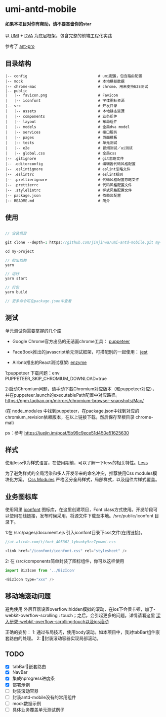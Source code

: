 # umi-antd-mobile

#### 如果本项目对你有帮助，请不要吝啬你的star

以 [UMI](https://umijs.org/zh/) + [DVA](https://dvajs.com/) 为底层框架，包含完整的前端工程化实践

参考了 [ant-pro](https://pro.ant.design/index-cn)

## 目录结构

    |-- config                                # umi配置，包含路由配置
    |-- mock                                  # 本地模拟数据
    |-- chrome-mac                            # chrome，用来支持E2E测试
    |-- public                                
    |   |-- favicon.png                       # Favicon
    |   |-- iconfont                          # 字体图标资源
    |-- src                                   # 开发目录
    |   |-- assets                            # 本地静态资源
    |   |-- components                        # 业务组件
    |   |-- layout                            # 布局组件
    |   |-- models                            # 全局dva model
    |   |-- services                          # 接口服务
    |   |-- pages                             # 页面模板
    |   |-- tests                             # 单元测试
    |   |-- e2e                               # 冒烟测试／ui测试
    |   |-- global.css                        # 全局css
    |-- .gitignore                            # git忽略文件
    |-- .editorconfig                         # 编辑器代码风格配置
    |-- .eslintignore                         # eslint忽略文件
    |-- .eslintrc                             # eslint规则
    |-- .prettierignore                       # 代码风格配置忽略文件
    |-- .prettierrc                           # 代码风格配置文件
    |-- .stylelintrc                          # 样式风格配置文件
    |-- package.json                          # 依赖及配置
    |-- README.md                             # 简介

## 使用

```javascript

// 安装项目

git clone --depth=1 https://github.com/jinjinwa/umi-antd-mobile.git my-project

cd my-project

// 检出依赖
yarn

// 运行
yarn start

// 打包
yarn build

// 更多命令可在package.json中查看
```

## 测试

单元测试你需要掌握的几个库

- Google Chrome官方出品的无洁面chrome工具： [puppeteer](https://zhaoqize.github.io/puppeteer-api-zh_CN/#/)

- FaceBook推出的javascript单元测试框架，可搭配别的一起使用： [jest](https://jestjs.io/zh-Hans/)

- Airbnb推出的React测试框架: [enzyme](https://airbnb.io/enzyme/)


1:puppeteer 下载问题：env PUPPETEER_SKIP_CHROMIUM_DOWNLOAD=true 

2:启动Chromium问题，请手动下载Chromium对应版本（和puppeteer对应），并在puppeteer.launch的executablePath配置中对应路径。
https://npm.taobao.org/mirrors/chromium-browser-snapshots/Mac/

(在 node_modules 中找到puppeteer，在package.json中找到对应的chromium_revision依赖版本，在以上链接下载。然后保存至根目录 chrome-mal)

ps：参考 https://juejin.im/post/5b99c9ece51d450e51625630  

## 样式

使用less作为样式语言，在使用期前，可以了解一下less的相关特性。[Less](http://lesscss.org/)

为了避免样式的全局污染和多人开发带来的命名冲突，推荐使用Css modules模块化方案。 [Css Modules](https://github.com/camsong/blog/issues/5)
严格区分全局样式，局部样式，以及组件库样式覆盖。

## 业务图标库
使用阿里 [iconfont](http://iconfont.cn/)  图标库，在这里创建项目，Font class方式使用。开发阶段可以使用在线链接，发布时候采用，将源文件下载至本地。/src/public/iconfont 目录下。

1:在 /src/pages/document.ejs 引入iconfont目录下css文件(在线链接)。

```javascript
//at.alicdn.com/t/font_405362_lyhvoky9rc7ynwmi.css

<link href="/iconfont/iconfont.css" rel="stylesheet" />
```

2: 在 /src/components简单封装了图标组件，你可以这样使用

```javascript
import BizIcon from '../BizIcon'

<BizIcon type="xxx" />
```

## 移动端滚动问题

避免使用 外层容器设置overflow:hidden模拟的滚动，在ios下会很卡顿，加了-webkit-overflow-scrolling : touch；之后，会引起更多的问题。详情请看这里 [深入研究-webkit-overflow-scrolling:touch以及ios滚动](https://www.cnblogs.com/xiahj/p/8036419.html)

正确的姿势：
1: 通过布局技巧，使用body滚动。如本项目中，我对tabBar组件嵌套路由的处理。
2: 封装滚动容器实现局部滚动。

## TODO

- [x] tabBar嵌套路由
- [x] NavBar
- [x] 集成nprogress进度条
- [x] 部署示例
- [ ] 封装滚动容器
- [ ] 封装antd-mobile没有的常用组件
- [ ] mock数据示例
- [ ] 具体业务覆盖单元测试例子
